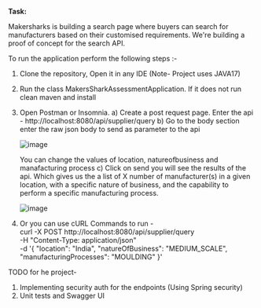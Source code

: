 **Task:**

Makersharks is building a search page where buyers can search for manufacturers based on their customised requirements. We're building a proof of concept for the search API.

To run the application perform the following steps :-
1) Clone the repository, Open it in any IDE (Note- Project uses JAVA17)
2) Run the class MakersSharkAssessmentApplication. If it does not run clean maven and install
3) Open Postman or Insomnia.
   a) Create a post request page. Enter the api - http://localhost:8080/api/supplier/query
   b) Go to the body section enter the raw json body to send as parameter to the api
   
   ![image](https://github.com/user-attachments/assets/b0cf4750-d4e8-467f-9547-dee5c930d75f)
   
   You can change the values of location, natureofbusiness and manafacturing process
   c) Click on send you will see the results of the api. Which gives us the a list of X number of manufacturer(s) in a given location, with a specific nature of business, and the capability to perform a specific manufacturing process.
   
   ![image](https://github.com/user-attachments/assets/cbbcd540-6d10-4f0f-92f2-b2a8839f97c5)

4) Or you can use cURL Commands to run -  
curl -X POST http://localhost:8080/api/supplier/query \
-H "Content-Type: application/json" \
-d '{
    "location": "India",
    "natureOfBusiness": "MEDIUM_SCALE",
    "manufacturingProcesses": "MOULDING"
}'

TODO for he project-
1) Implementing security auth for the endpoints (Using Spring security)
2) Unit tests and Swagger UI
   
